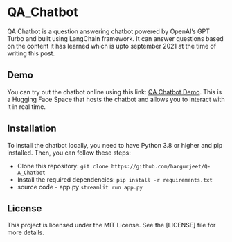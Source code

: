 # QA_Chatbot
QA Chatbot is a question answering chatbot powered by OpenAI’s GPT Turbo and built using LangChain framework. It can answer questions based on the content it has learned which is upto september 2021 at the time of writing this post.

## Demo
You can try out the chatbot online using this link: [QA Chatbot Demo](https://huggingface.co/spaces/Hargurjeet/LangChainQ-AChatbot). This is a Hugging Face Space that hosts the chatbot and allows you to interact with it in real time.

## Installation
To install the chatbot locally, you need to have Python 3.8 or higher and pip installed. Then, you can follow these steps:
- Clone this repository:
  `git clone https://github.com/hargurjeet/Q-A_Chatbot`
- Install the required dependencies:
  `pip install -r requirements.txt`
- source code - app.py
`streamlit run app.py`

## License
This project is licensed under the MIT License. See the [LICENSE] file for more details.
